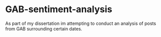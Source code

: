 # GAB-sentiment-analysis
As part of my dissertation im attempting to conduct an analysis of posts from GAB surrounding certain dates. 
